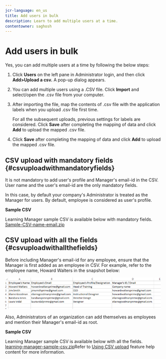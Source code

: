 ```yaml
---
jcr-language: en_us
title: Add users in bulk
description: Learn to add multiple users at a time.
contentowner: saghosh
---
```



# Add users in bulk

Yes, you can add multiple users at a time by following the below steps:

1. Click **Users** on the left pane in Administrator login, and then click **Add>Upload a csv.** A pop-up dialog appears.   

1. You can add multiple users using a .CSV file. Click **Import** and select/open the .csv file from your computer.   

1. After importing the file, map the contents of .csv file with the application labels when you upload .csv file first time.

   For all the subsequent uploads, previous settings for labels are considered. Click **Save** after completing the mapping of data and click **Add** to upload the mapped .csv file.

1. Click **Save** after completing the mapping of data and click **Add** to upload the mapped .csv file.

## CSV upload with mandatory fields {#csvuploadwithmandatoryfields}

It is not mandatory to add user's profile and Manager's email-id in the CSV. User name and the user's email-id are the only mandatory fields.

In this case, by default your company's Administrator is treated as the Manager for users. By default, employee is considered as user's profile.

**Sample CSV**

Learning Manager sample CSV is available below with mandatory fields.
[Sample-CSV-name-email.zip](assets/sample-csv-name-email.zip)

## CSV upload with all the fields {#csvuploadwithallthefields}

Before including Manager's email-id for any employee, ensure that the Manager is first added as an employee in CSV. For example, refer to the employee name, Howard Walters in the snapshot below:

![](assets/csv-example.png)

Also, Administrators of an organization can add themselves as employees and mention their Manager's email-id as root.

**Sample CSV**

Learning Manager sample CSV is available below with all the fields.
[learning-manager-sample-csv.zip](assets/learning-manager-sample-csv.zip)Refer to  [Using CSV upload](feature-summary/add-users-user-groups.md) feature help content for more information.
